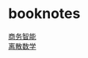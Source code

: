 # booknotes

[商务智能](https://github.com/spiderT/booknotes/blob/master/BI.md)  
[离散数学](https://github.com/spiderT/booknotes/blob/master/DiscreteMaths.md)  
